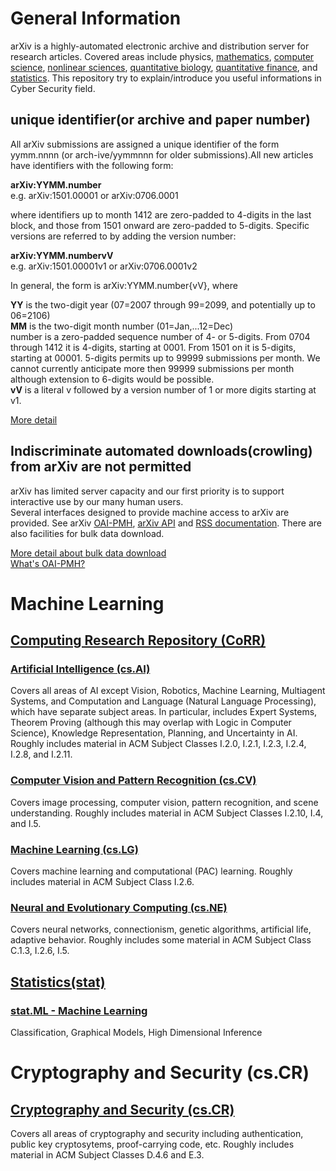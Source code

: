 
# General Information
arXiv is a highly-automated electronic archive and distribution server for research articles. Covered areas include physics, [mathematics](https://arxiv.org/archive/math), [computer science](https://arxiv.org/archive/cs), [nonlinear sciences](https://arxiv.org/archive/nlin), [quantitative biology](https://arxiv.org/archive/q-bio), [quantitative finance](https://arxiv.org/archive/q-fin), and [statistics](https://arxiv.org/archive/stat).
This repository try to explain/introduce you useful informations in Cyber Security field.
## unique identifier(or archive and paper number)
All arXiv submissions are assigned a unique identifier of the form yymm.nnnn (or arch-ive/yymmnnn for older submissions).All new articles have identifiers with the following form:

**arXiv:YYMM.number**  
e.g. arXiv:1501.00001 or arXiv:0706.0001

where identifiers up to month 1412 are zero-padded to 4-digits in the last block, and those from 1501 onward are zero-padded to 5-digits. Specific versions are referred to by adding the version number:

**arXiv:YYMM.numbervV**  
e.g. arXiv:1501.00001v1 or arXiv:0706.0001v2

In general, the form is arXiv:YYMM.number{vV}, where

**YY** is the two-digit year (07=2007 through 99=2099, and potentially up to 06=2106)  
**MM** is the two-digit month number (01=Jan,...12=Dec)  
number is a zero-padded sequence number of 4- or 5-digits. From 0704 through 1412 it is 4-digits, starting at 0001. From 1501 on it is 5-digits, starting at 00001. 5-digits permits up to 99999 submissions per month. We cannot currently anticipate more then 99999 submissions per month although extension to 6-digits would be possible.  
**vV** is a literal v followed by a version number of 1 or more digits starting at v1.

[More detail](https://arxiv.org/help/arxiv_identifier)

## Indiscriminate automated downloads(crowling) from arXiv are not permitted
arXiv has limited server capacity and our first priority is to support interactive use by our many human users.  
Several interfaces designed to provide machine access to arXiv are provided. See arXiv [OAI-PMH](https://arxiv.org/help/oa), [arXiv API](https://arxiv.org/help/api/index) and [RSS documentation](https://arxiv.org/help/rss). There are also facilities for bulk data download.

[More detail about bulk data download](https://arxiv.org/help/robots)  
[What's OAI-PMH?](http://www.nii.ac.jp/irp/archive/translation/oai-pmh2.0/)


# Machine Learning
## [Computing Research Repository (CoRR)](https://arxiv.org/corr/home)
### [Artificial Intelligence (cs.AI)](https://arxiv.org/list/cs.AI/recent)
Covers all areas of AI except Vision, Robotics, Machine Learning, Multiagent Systems, and Computation and Language (Natural Language Processing), which have separate subject areas. In particular, includes Expert Systems, Theorem Proving (although this may overlap with Logic in Computer Science), Knowledge Representation, Planning, and Uncertainty in AI. Roughly includes material in ACM Subject Classes I.2.0, I.2.1, I.2.3, I.2.4, I.2.8, and I.2.11.
### [Computer Vision and Pattern Recognition (cs.CV)](https://arxiv.org/list/cs.CV/recent)
Covers image processing, computer vision, pattern recognition, and scene understanding. Roughly includes material in ACM Subject Classes I.2.10, I.4, and I.5.
### [Machine Learning (cs.LG)](https://arxiv.org/list/cs.LG/recent)
Covers machine learning and computational (PAC) learning. Roughly includes material in ACM Subject Class I.2.6.
### [Neural and Evolutionary Computing (cs.NE)](https://arxiv.org/list/cs.NE/recent)
Covers neural networks, connectionism, genetic algorithms, artificial life, adaptive behavior. Roughly includes some material in ACM Subject Class C.1.3, I.2.6, I.5.
## [Statistics(stat)](https://arxiv.org/archive/stat)
### [stat.ML - Machine Learning](https://arxiv.org/list/stat.ML/recent)
Classification, Graphical Models, High Dimensional Inference

# Cryptography and Security (cs.CR)
## [Cryptography and Security (cs.CR)](https://arxiv.org/list/cs.CR/recent)
Covers all areas of cryptography and security including authentication, public key cryptosytems, proof-carrying code, etc. Roughly includes material in ACM Subject Classes D.4.6 and E.3.
